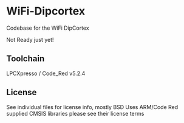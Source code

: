 WiFi-Dipcortex
===============================

Codebase for the WiFi DipCortex

Not Ready just yet!

Toolchain
-------------------------------

LPCXpresso / Code_Red v5.2.4


License
-------------------------------

See individual files for license info, mostly BSD
Uses ARM/Code Red supplied CMSIS libraries please see their license terms